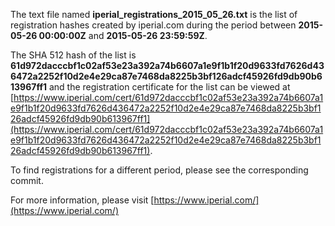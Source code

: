 The text file named **iperial_registrations_2015_05_26.txt** is the list of registration hashes created by iperial.com during the period between **2015-05-26 00:00:00Z** and **2015-05-26 23:59:59Z**.

The SHA 512 hash of the list is **61d972dacccbf1c02af53e23a392a74b6607a1e9f1b1f20d9633fd7626d436472a2252f10d2e4e29ca87e7468da8225b3bf126adcf45926fd9db90b613967ff1** and the registration certificate for the list can be viewed at [https://www.iperial.com/cert/61d972dacccbf1c02af53e23a392a74b6607a1e9f1b1f20d9633fd7626d436472a2252f10d2e4e29ca87e7468da8225b3bf126adcf45926fd9db90b613967ff1](https://www.iperial.com/cert/61d972dacccbf1c02af53e23a392a74b6607a1e9f1b1f20d9633fd7626d436472a2252f10d2e4e29ca87e7468da8225b3bf126adcf45926fd9db90b613967ff1).

To find registrations for a different period, please see the corresponding commit.

For more information, please visit [https://www.iperial.com/](https://www.iperial.com/)
